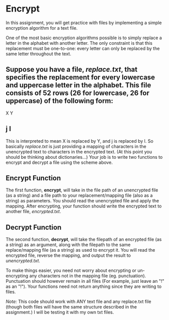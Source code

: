 # Encrypt
In this assignment, you will get practice with files by implementing a simple encryption
algorithm for a text file.

One of the most basic encryption algorithms possible is to simply replace a letter in the
alphabet with another letter. The only constraint is that this replacement must be one-to-one:
every letter can only be replaced by the same letter throughout the text.

Suppose you have a file, *replace.txt*, that specifies the replacement for every lowercase and
uppercase letter in the alphabet. This file consists of 52 rows (26 for lowercase, 26 for
uppercase) of the following form:
---
X Y

j l
---
This is interpreted to mean X is replaced by Y, and j is replaced by l. So basically *replace.txt* is just providing a
mapping of characters in the unencrypted text to characters in the encrypted text. (At this
point you should be thinking about dictionaries…)
Your job is to write two functions to encrypt and decrypt a file using the scheme above.

## Encrypt Function
The first function, **encrypt**, will take in the file path of an unencrypted file (as a string) and a file path to your replacement/mapping file (also as a string) as parameters. You should read the unencrypted file and apply the mapping. After encrypting, your function should write the encrypted text to another file, *encrypted.txt*.

## Decrypt Function
The second function, **decrypt**, will take the filepath of an encrypted file (as a string) as an argument, along with the filepath to the same replace/mapping file (as a string) as used to encrypt it. You will read the encrypted file, reverse the mapping, and output the result to *unencrypted.txt*.

To make things easier, you need not worry about encrypting or un-encrypting any
characters not in the mapping file (eg. punctuation). Punctuation should however remain in all files (For example, just leave an "!" as an "!"). Your functions need not return anything since they are writing to files.

*Note:* This code should work with ANY text file and any replace.txt file (though both files will have the same structure described in the assignment.) I will be testing it with my own txt files.
